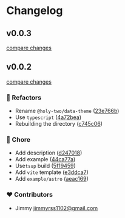 # Changelog

## v0.0.3

[compare changes](https://github.com/holy-two/data-theme/compare/0.0.2...v0.0.3)

## v0.0.2

[compare changes](https://github.com/holy-two/data-theme/compare/v0.0.1...v0.0.2)

### 💅 Refactors

- Rename `@holy-two/data-theme` ([23e766b](https://github.com/holy-two/data-theme/commit/23e766b))
- Use `typescript` ([4a72bea](https://github.com/holy-two/data-theme/commit/4a72bea))
- Rebuilding the directory ([c745c06](https://github.com/holy-two/data-theme/commit/c745c06))

### 🏡 Chore

- Add description ([d247018](https://github.com/holy-two/data-theme/commit/d247018))
- Add example ([44ca77a](https://github.com/holy-two/data-theme/commit/44ca77a))
- Use`tsup` build ([5f19459](https://github.com/holy-two/data-theme/commit/5f19459))
- Add `vite` template ([e3ddca7](https://github.com/holy-two/data-theme/commit/e3ddca7))
- Add `example/astro` ([aeac169](https://github.com/holy-two/data-theme/commit/aeac169))

### ❤️ Contributors

- Jimmy <jimmyrss1102@gmail.com>

